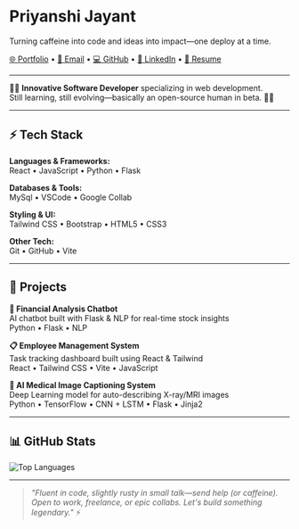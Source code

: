 # Priyanshi Jayant  
Turning caffeine into code and ideas into impact—one deploy at a time.

[🌐 Portfolio](https://github.com/priyu9-star) • [📧 Email](mailto:priyanshijayant729@gmail.com) • [💻 GitHub](https://github.com/priyu9-star) • [🔗 LinkedIn](https://www.linkedin.com/in/priyanshi-jayant-853952255/) • [📄 Resume](https://drive.google.com/file/d/1c6eJQ8Ev9e0aqVg1gTKCnoQM6WDsbGJG/view?usp=sharing) 

---

👩‍💻 **Innovative Software Developer** specializing in web development.  
Still learning, still evolving—basically an open-source human in beta. 🧠✨

---

## ⚡ Tech Stack

**Languages & Frameworks:**  
React • JavaScript  • Python • Flask

**Databases & Tools:**  
MySql • VSCode • Google Collab 

**Styling & UI:**  
Tailwind CSS • Bootstrap • HTML5 • CSS3

**Other Tech:**  
Git • GitHub • Vite 

---

## 🚀 Projects

**💬 Financial Analysis Chatbot**  
AI chatbot built with Flask & NLP for real-time stock insights  
Python • Flask • NLP

**📋 Employee Management System**  
Task tracking dashboard built using React & Tailwind  
React • Tailwind CSS • Vite • JavaScript

**📸 AI Medical Image Captioning System**  
Deep Learning model for auto-describing X-ray/MRI images  
Python • TensorFlow • CNN + LSTM • Flask • Jinja2

---

## 📊 GitHub Stats

![Top Languages](https://github-readme-stats.vercel.app/api/top-langs/?username=priyu9-star&layout=compact&theme=radical)

---

> *"Fluent in code, slightly rusty in small talk—send help (or caffeine). Open to work, freelance, or epic collabs. Let's build something legendary."* ⚡

